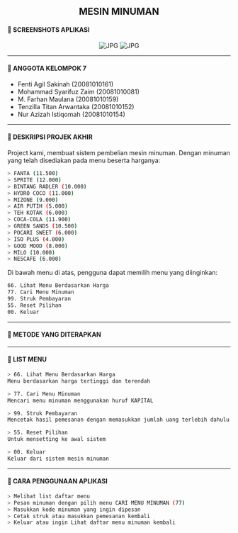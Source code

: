 <h2  align='center'> MESIN MINUMAN </h2>

#### 🔰 SCREENSHOTS APLIKASI
<p align="center">
<img src="https://blogger.googleusercontent.com/img/a/AVvXsEjBfojsnaYNgT7VDMCIQLsjVK6kuXDE0d98DC_Z8ZnNBlVajNsx6r5qCtJymGVdJVOe3o_FkM5vOhUXSaoz93FK4OzRCvrZ4WZiEOTroG648cIpSmELkserc9H_C_Dqp3sTPVeKMx3VWXzWAFa25hmMZ9CK2PnJIniTynSog5TbJn_l6Vkh9YjeHA=s701" alt="JPG"/>
<img src="https://blogger.googleusercontent.com/img/a/AVvXsEjBfojsnaYNgT7VDMCIQLsjVK6kuXDE0d98DC_Z8ZnNBlVajNsx6r5qCtJymGVdJVOe3o_FkM5vOhUXSaoz93FK4OzRCvrZ4WZiEOTroG648cIpSmELkserc9H_C_Dqp3sTPVeKMx3VWXzWAFa25hmMZ9CK2PnJIniTynSog5TbJn_l6Vkh9YjeHA=s701" alt="JPG"/>
</p>

___

#### 🔰 ANGGOTA KELOMPOK 7
- Fenti Agil Sakinah (20081010161)
- Mohammad Syarifuz Zaim (20081010081)
- M. Farhan Maulana (20081010159) 
- Tenzilla Titan Arwantaka (20081010152)
- Nur Azizah Istiqomah (20081010154)

___

#### 🔰 DESKRIPSI PROJEK AKHIR
Project kami, membuat sistem pembelian mesin minuman. Dengan minuman yang telah disediakan pada menu beserta harganya:

```bash
> FANTA (11.500)
> SPRITE (12.000)
> BINTANG RADLER (10.000)
> HYDRO COCO (11.000)
> MIZONE (9.000)
> AIR PUTIH (5.000)
> TEH KOTAK (6.000)
> COCA-COLA (11.900)
> GREEN SANDS (10.500)
> POCARI SWEET (6.000)
> ISO PLUS (4.000)
> GOOD MOOD (8.000)
> MILO (10.000)
> NESCAFE (6.000)
```

Di bawah menu di atas, pengguna dapat memilih menu yang diinginkan:
```bash
66. Lihat Menu Berdasarkan Harga 
77. Cari Menu Minuman
99. Struk Pembayaran
55. Reset Pilihan
00. Keluar
```
___

#### 🔰 METODE YANG DITERAPKAN


___

#### 🔰 LIST MENU
```bash
> 66. Lihat Menu Berdasarkan Harga 
Menu berdasarkan harga tertinggi dan terendah

> 77. Cari Menu Minuman
Mencari menu minuman menggunakan huruf KAPITAL

> 99. Struk Pembayaran
Mencetak hasil pemesanan dengan memasukkan jumlah uang terlebih dahulu setelah itu mencetak struk dan kembalian jika ada. 

> 55. Reset Pilihan 
Untuk mensetting ke awal sistem 

> 00. Keluar
Keluar dari sistem mesin minuman
```

___

#### 🔰 CARA PENGGUNAAN APLIKASI
```bash
> Melihat list daftar menu
> Pesan minuman dengan pilih menu CARI MENU MINUMAN (77) 
> Masukkan kode minuman yang ingin dipesan
> Cetak struk atau masukkan pemesanan kembali
> Keluar atau ingin Lihat daftar menu minuman kembali
```
